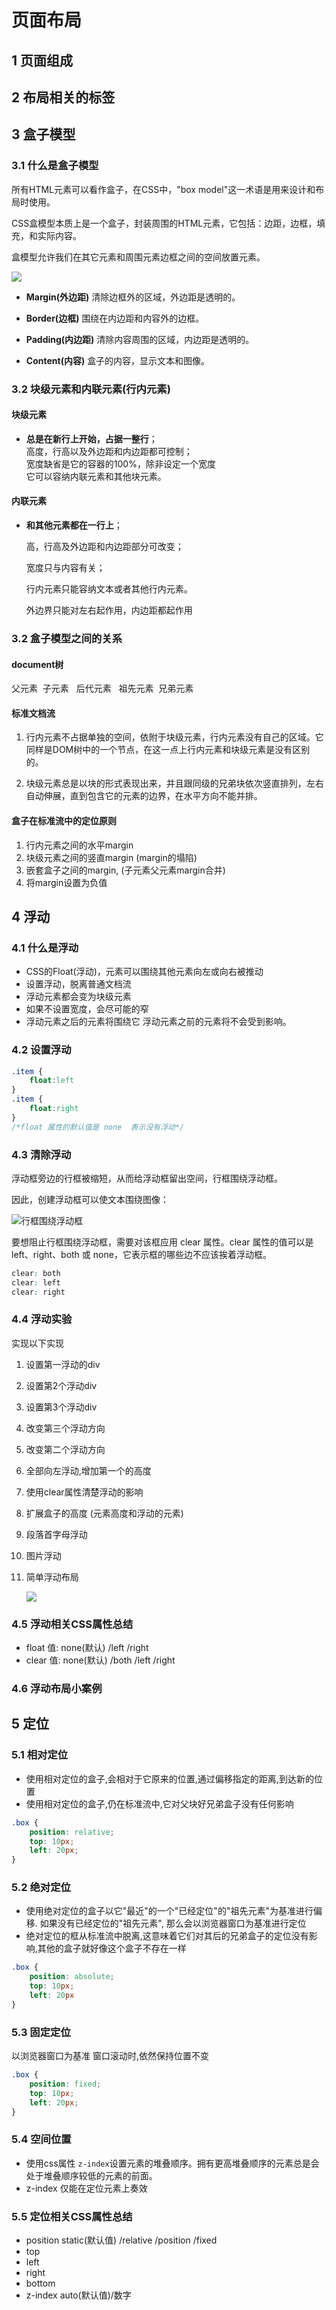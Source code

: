 # 页面布局

## 1 页面组成

## 2 布局相关的标签

## 3 盒子模型

### 3.1 什么是盒子模型

所有HTML元素可以看作盒子，在CSS中，"box model"这一术语是用来设计和布局时使用。

CSS盒模型本质上是一个盒子，封装周围的HTML元素，它包括：边距，边框，填充，和实际内容。

盒模型允许我们在其它元素和周围元素边框之间的空间放置元素。

![](../images/box-model.jpeg)

* **Margin\(外边距\)**  清除边框外的区域，外边距是透明的。

* **Border\(边框\)**  围绕在内边距和内容外的边框。

* **Padding\(内边距\)**  清除内容周围的区域，内边距是透明的。

* **Content\(内容\)**  盒子的内容，显示文本和图像。

  

### 3.2 块级元素和内联元素(行内元素)

#### 块级元素

* **总是在新行上开始，占据一整行**；			
	 高度，行高以及外边距和内边距都可控制；		
	 宽度缺省是它的容器的100%，除非设定一个宽度	
	 它可以容纳内联元素和其他块元素。			

#### 内联元素

* **和其他元素都在一行上**；				

	 高，行高及外边距和内边距部分可改变；		

	 宽度只与内容有关；					

	 行内元素只能容纳文本或者其他行内元素。		

	 外边界只能对左右起作用，内边距都起作用		

  

### 3.2 盒子模型之间的关系

#### document树

父元素  子元素   后代元素   祖先元素  兄弟元素 

#### 标准文档流			 

1. 行内元素不占据单独的空间，依附于块级元素，行内元素没有自己的区域。它同样是DOM树中的一个节点，在这一点上行内元素和块级元素是没有区别的。

2. 块级元素总是以块的形式表现出来，并且跟同级的兄弟块依次竖直排列，左右自动伸展，直到包含它的元素的边界，在水平方向不能并排。

#### 盒子在标准流中的定位原则	 

1. 行内元素之间的水平margin				
2. 块级元素之间的竖直margin  (margin的塌陷)		
3. 嵌套盒子之间的margin, (子元素父元素margin合并)	
4. 将margin设置为负值					



## 4 浮动

### 4.1 什么是浮动

* CSS的Float(浮动)，元素可以围绕其他元素向左或向右被推动
* 设置浮动，脱离普通文档流
* 浮动元素都会变为块级元素
* 如果不设置宽度，会尽可能的窄
* 浮动元素之后的元素将围绕它 浮动元素之前的元素将不会受到影响。

### 4.2 设置浮动

```css
.item {
    float:left
}
.item {
    float:right
}
/*float 属性的默认值是 none  表示没有浮动*/
```

### 4.3 清除浮动

浮动框旁边的行框被缩短，从而给浮动框留出空间，行框围绕浮动框。

因此，创建浮动框可以使文本围绕图像：

![行框围绕浮动框](http://www.w3school.com.cn/i/ct_css_positioning_floating_linebox.gif)

要想阻止行框围绕浮动框，需要对该框应用 clear 属性。clear 属性的值可以是 left、right、both 或 none，它表示框的哪些边不应该挨着浮动框。

```css
clear: both
clear: left
clear: right
```

### 4.4 浮动实验

实现以下实现

1. 设置第一浮动的div

2. 设置第2个浮动div

3. 设置第3个浮动div

4. 改变第三个浮动方向

5. 改变第二个浮动方向

6. 全部向左浮动,增加第一个的高度

7. 使用clear属性清楚浮动的影响

8. 扩展盒子的高度 (元素高度和浮动的元素)

9. 段落首字母浮动

10. 图片浮动

11. 简单浮动布局

    ![](../images/float.png)



### 4.5 浮动相关CSS属性总结

* float   值: none(默认) /left /right
* clear  值: none(默认) /both /left /right



### 4.6 浮动布局小案例







## 5 定位

### 5.1 相对定位

* 使用相对定位的盒子,会相对于它原来的位置,通过偏移指定的距离,到达新的位置
* 使用相对定位的盒子,仍在标准流中,它对父块好兄弟盒子没有任何影响

```css
.box {
    position: relative;
    top: 10px;
    left: 20px;
}
```



### 5.2 绝对定位

* 使用绝对定位的盒子以它"最近"的一个"已经定位"的"祖先元素"为基准进行偏移. 如果没有已经定位的"祖先元素", 那么会以浏览器窗口为基准进行定位
* 绝对定位的框从标准流中脱离,这意味着它们对其后的兄弟盒子的定位没有影响,其他的盒子就好像这个盒子不存在一样

```css
.box {
    position: absolute;
    top: 10px;
    left: 20px
}
```



### 5.3 固定定位 

以浏览器窗口为基准
窗口滚动时,依然保持位置不变

```css
.box {
    position: fixed;
    top: 10px;
    left: 20px;
}
```



### 5.4 空间位置

* 使用css属性 `z-index`设置元素的堆叠顺序。拥有更高堆叠顺序的元素总是会处于堆叠顺序较低的元素的前面。
* z-index 仅能在定位元素上奏效



### 5.5 定位相关CSS属性总结

* position	static(默认值) /relative /position /fixed
* top		
* left		
* right		
* bottom		
* z-index	auto(默认值)/数字













